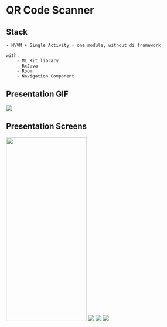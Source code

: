 # QR Code Scanner

## Stack
    - MVVM + Single Activity - one module, without di framework

    with:
        - ML Kit library
        - RxJava
        - Room
        - Navigation Component


## Presentation GIF

![](https://github.com/gazievDima/rxJava_QR_Scanner/blob/main/gif.gif)

## Presentation Screens

<img src="https://github.com/gazievDima/rxJava_QR_Scanner/blob/main/img_1.jpg" width="220" height="500">

<img src="https://github.com/gazievDima/rxJava_QR_Scanner/blob/main/img_2.jpg">

<img src="https://github.com/gazievDima/rxJava_QR_Scanner/blob/main/img_3.jpg">

<img src="https://github.com/gazievDima/rxJava_QR_Scanner/blob/main/img_4.jpg">
